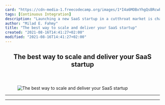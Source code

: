 ```yaml
---
card: "https://cdn-media-1.freecodecamp.org/images/1*I4a6MOBxYhgQsBRcwbShRw.jpeg"
tags: [Continuous Integration]
description: "Launching a new SaaS startup in a cutthroat market is challen"
author: "Milad E. Fahmy"
title: "The best way to scale and deliver your SaaS startup"
created: "2021-08-16T14:41:27+02:00"
modified: "2021-08-16T14:41:27+02:00"
---
```

<div class="site-wrapper">
<main id="site-main" class="site-main outer">
<div class="inner">
<article class="post-full post tag-continuous-integration tag-web-development tag-technology tag-programming tag-life-lessons ">
<header class="post-full-header">
<h1 class="post-full-title">The best way to scale and deliver your SaaS startup</h1>
</header>
<figure class="post-full-image">
<picture>
<source media="(max-width: 700px)" sizes="1px" srcset="data:image/gif;base64,R0lGODlhAQABAIAAAAAAAP///yH5BAEAAAAALAAAAAABAAEAAAIBRAA7 1w">
<source media="(min-width: 701px)" sizes="(max-width: 800px) 400px,
(max-width: 1170px) 700px,
1400px" srcset="https://cdn-media-1.freecodecamp.org/images/1*I4a6MOBxYhgQsBRcwbShRw.jpeg 300w,
https://cdn-media-1.freecodecamp.org/images/1*I4a6MOBxYhgQsBRcwbShRw.jpeg 600w,
https://cdn-media-1.freecodecamp.org/images/1*I4a6MOBxYhgQsBRcwbShRw.jpeg 1000w,
https://cdn-media-1.freecodecamp.org/images/1*I4a6MOBxYhgQsBRcwbShRw.jpeg 2000w">
<img onerror="this.style.display='none'" src="https://cdn-media-1.freecodecamp.org/images/1*I4a6MOBxYhgQsBRcwbShRw.jpeg" alt="The best way to scale and deliver your SaaS startup">
</picture>
</figure>
<section class="post-full-content">
<div class="post-content">
</div>
<hr>
<hr>
</section>
</article>
</div>
</main>
</div>
<!-- Google Tag Manager (noscript) -->
<!-- End Google Tag Manager (noscript) -->
